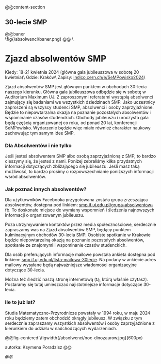 
@@content-section

## 30-lecie SMP

@@baner  
\fig{/absolwenci/baner.png}
@@
\\

# Zjazd absolwentów SMP
Kiedy: 18-21 kwietnia 2024 (główna gala jubileuszowa w sobotę 20 kwietnia)\\
Gdzie: Kraków\\
Zapisy: [indico.cern.ch/e/SeMPowisko2024](https://indico.cern.ch/e/SeMPowisko2024)\\

Zjazd absolwentów SMP jest głównym punktem w obchodach 30-lecia naszego kierunku.
Główna gala jubileuszowa odbędzie się w sobotę w Auditorium Maximum UJ.
Z zaproszonymi referatami wystąpią absolwenci zajmujący się badaniami we wszystkich dziedzinach SMP.
Jako uczestnicy zaproszeni są wszyscy studenci SMP, absolwenci i osoby zaprzyjaźnione.
Będzie to niepowtarzalna okazja na poznanie pozostałych absolwentów i wspominanie czasów studenckich.
Obchody jubileuszu i uroczysta gala będą częścią organizowanej co roku, od ponad 20 lat, konferencji SeMPowisko.
Wydarzenie będzie więc miało również charakter naukowy zachowując tym samym idee SMP.

### Dla Absolwentów i nie tylko

Jeśli jesteś absolwentem SMP albo osobą zaprzyjaźnioną z SMP, to bardzo cieszymy się, że jesteś z nami.
Poniżej zebraliśmy kilka przydatnych informacji dotyczących zbliżającego się jubileuszu.
Jeśli masz taką możliwość, to bardzo prosimy o rozpowszechnianie poniższych informacji wśród absolwentów.


### Jak poznać innych absolwentów?
Dla użytkowników Facebooka przygotowana została grupa zrzeszająca absolwentów, dostępna pod linkiem:
[smp.if.uj.edu.pl/grupa-absolwentow-fb](http://smp.if.uj.edu.pl/grupa-absolwentow-fb).
To doskonałe miejsce do wymiany wspomnień i śledzenia najnowszych informacji o organizowanym jubileuszu.

Poza utrzymywaniem kontaktów przez media społecznościowe, serdecznie zapraszamy was na Zjazd absolwentów SMP, będący punktem kulminacyjnym obchodów 30-lecia SMP.
Osobiste spotkanie w Krakowie będzie niepowtarzalną okazją na poznanie pozostałych absolwentów, spotkanie ze znajomymi i wspominanie czasów studenckich.

Dla osób preferujących informacje mailowe powstała ankieta dostępna pod linkiem:
[smp.if.uj.edu.pl/lista-mailowa-30lecie](http://smp.if.uj.edu.pl/lista-mailowa-30lecie).
Na podany w ankiecie adres mailowy wysyłane będą najważniejsze wiadomości organizacyjne dotyczące 30-lecia.
 
Można też śledzić naszą stronę internetową (tą, którą właśnie czytasz). Postaramy się tutaj umieszczać najistotniejsze informacje dotyczące 30-lecia.

### Ile to już lat?
Studia Matematyczno-Przyrodnicze powstały w 1994 roku, w maju 2024 roku będziemy zatem obchodzić okrągły jubileusz.
W związku z tym serdecznie zapraszamy wszystkich absolwentów i osoby zaprzyjaźnione z kierunkiem do udziału w nadchodzących wydarzeniach.


@@fig-centered
\figwidth{/absolwenci/noc-dinozaurow.jpg}{600px}

autorka: Ksymena Poradzisz
@@

@@ 
